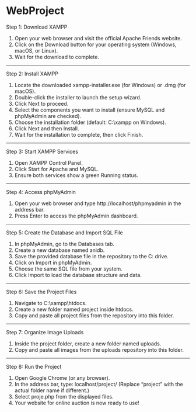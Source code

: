# WebProject


Step 1: Download XAMPP
1.	Open your web browser and visit the official Apache Friends website.
2.	Click on the Download button for your operating system (Windows, macOS, or Linux).
3.	Wait for the download to complete.
________________________________________
Step 2: Install XAMPP
1.	Locate the downloaded xampp-installer.exe (for Windows) or .dmg (for macOS).
2.	Double-click the installer to launch the setup wizard.
3.	Click Next to proceed.
4.	Select the components you want to install (ensure MySQL and phpMyAdmin are checked).
5.	Choose the installation folder (default: C:\xampp on Windows).
6.	Click Next and then Install.
7.	Wait for the installation to complete, then click Finish.
________________________________________
Step 3: Start XAMPP Services
1.	Open XAMPP Control Panel.
2.	Click Start for Apache and MySQL.
3.	Ensure both services show a green Running status.
________________________________________
Step 4: Access phpMyAdmin
1.	Open your web browser and type http://localhost/phpmyadmin in the address bar.
2.	Press Enter to access the phpMyAdmin dashboard.
________________________________________
Step 5: Create the Database and Import SQL File
1.	In phpMyAdmin, go to the Databases tab.
2.	Create a new database named anidb.
3.	Save the provided database file in the repository to the C: drive.
4.	Click on Import in phpMyAdmin.
5.	Choose the same SQL file from your system.
6.	Click Import to load the database structure and data.
________________________________________
Step 6: Save the Project Files
1.	Navigate to C:\xampp\htdocs\.
2.	Create a new folder named project inside htdocs.
3.	Copy and paste all project files from the repository into this folder.
________________________________________
Step 7: Organize Image Uploads
1.	Inside the project folder, create a new folder named uploads.
2.	Copy and paste all images from the uploads repository into this folder.
________________________________________
Step 8: Run the Project
1.	Open Google Chrome (or any browser).
2.	In the address bar, type:
localhost/project/
(Replace “project” with the actual folder name if different.)
3.	Select proje.php from the displayed files.
4.	Your website for online auction is now ready to use!

